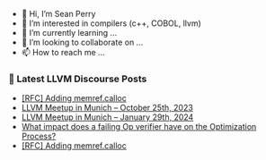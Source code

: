 - 👋 Hi, I’m Sean Perry
- 👀 I’m interested in compilers (c++, COBOL, llvm)
- 🌱 I’m currently learning ...
- 💞️ I’m looking to collaborate on ...
- 📫 How to reach me ...

<!---
s66perry/s66perry is a ✨ special ✨ repository because its `README.md` (this file) appears on your GitHub profile.
You can click the Preview link to take a look at your changes.
--->
### 📕 Latest LLVM Discourse Posts

<!-- DISCOURSE-LLVM:START -->
- [[RFC] Adding memref.calloc](https://discourse.llvm.org/t/rfc-adding-memref-calloc/75479#post_3)
- [LLVM Meetup in Munich – October 25th, 2023](https://discourse.llvm.org/t/llvm-meetup-in-munich-october-25th-2023/73738#post_3)
- [LLVM Meetup in Munich – January 29th, 2024](https://discourse.llvm.org/t/llvm-meetup-in-munich-january-29th-2024/75483#post_1)
- [What impact does a failing Op verifier have on the Optimization Process?](https://discourse.llvm.org/t/what-impact-does-a-failing-op-verifier-have-on-the-optimization-process/75450#post_8)
- [[RFC] Adding memref.calloc](https://discourse.llvm.org/t/rfc-adding-memref-calloc/75479#post_2)
<!-- DISCOURSE-LLVM:END -->
